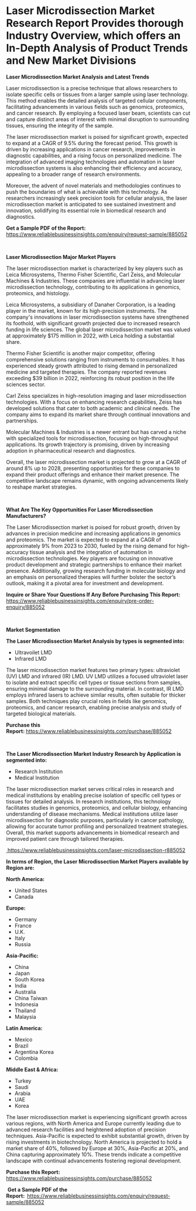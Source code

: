 <p><h1>Laser Microdissection Market Research Report Provides thorough Industry Overview, which offers an In-Depth Analysis of Product Trends and New Market Divisions</h1></p><p><strong>Laser Microdissection Market Analysis and Latest Trends</strong></p>
<p><p>Laser microdissection is a precise technique that allows researchers to isolate specific cells or tissues from a larger sample using laser technology. This method enables the detailed analysis of targeted cellular components, facilitating advancements in various fields such as genomics, proteomics, and cancer research. By employing a focused laser beam, scientists can cut and capture distinct areas of interest with minimal disruption to surrounding tissues, ensuring the integrity of the sample.</p><p>The laser microdissection market is poised for significant growth, expected to expand at a CAGR of 9.5% during the forecast period. This growth is driven by increasing applications in cancer research, improvements in diagnostic capabilities, and a rising focus on personalized medicine. The integration of advanced imaging technologies and automation in laser microdissection systems is also enhancing their efficiency and accuracy, appealing to a broader range of research environments.</p><p>Moreover, the advent of novel materials and methodologies continues to push the boundaries of what is achievable with this technology. As researchers increasingly seek precision tools for cellular analysis, the laser microdissection market is anticipated to see sustained investment and innovation, solidifying its essential role in biomedical research and diagnostics.</p></p>
<p><strong>Get a Sample PDF of the Report:&nbsp;</strong> <a href="https://www.reliablebusinessinsights.com/enquiry/request-sample/885052?utm_campaign=2940&utm_medium=2&utm_source=Github&utm_content=ia&utm_term=13042025&utm_id=laser-microdissection">https://www.reliablebusinessinsights.com/enquiry/request-sample/885052</a></p>
<p>&nbsp;</p>
<p><strong>Laser Microdissection Major Market Players</strong></p>
<p><p>The laser microdissection market is characterized by key players such as Leica Microsystems, Thermo Fisher Scientific, Carl Zeiss, and Molecular Machines & Industries. These companies are influential in advancing laser microdissection technology, contributing to its applications in genomics, proteomics, and histology.</p><p>Leica Microsystems, a subsidiary of Danaher Corporation, is a leading player in the market, known for its high-precision instruments. The company's innovations in laser microdissection systems have strengthened its foothold, with significant growth projected due to increased research funding in life sciences. The global laser microdissection market was valued at approximately $175 million in 2022, with Leica holding a substantial share.</p><p>Thermo Fisher Scientific is another major competitor, offering comprehensive solutions ranging from instruments to consumables. It has experienced steady growth attributed to rising demand in personalized medicine and targeted therapies. The company reported revenues exceeding $39 billion in 2022, reinforcing its robust position in the life sciences sector.</p><p>Carl Zeiss specializes in high-resolution imaging and laser microdissection technologies. With a focus on enhancing research capabilities, Zeiss has developed solutions that cater to both academic and clinical needs. The company aims to expand its market share through continual innovations and partnerships.</p><p>Molecular Machines & Industries is a newer entrant but has carved a niche with specialized tools for microdissection, focusing on high-throughput applications. Its growth trajectory is promising, driven by increasing adoption in pharmaceutical research and diagnostics.</p><p>Overall, the laser microdissection market is projected to grow at a CAGR of around 8% up to 2028, presenting opportunities for these companies to expand their product offerings and enhance their market presence. The competitive landscape remains dynamic, with ongoing advancements likely to reshape market strategies.</p></p>
<p>&nbsp;</p>
<p><strong>What Are The Key Opportunities For Laser Microdissection Manufacturers?</strong></p>
<p><p>The Laser Microdissection market is poised for robust growth, driven by advances in precision medicine and increasing applications in genomics and proteomics. The market is expected to expand at a CAGR of approximately 9% from 2023 to 2030, fueled by the rising demand for high-accuracy tissue analysis and the integration of automation in microdissection technologies. Key players are focusing on innovative product development and strategic partnerships to enhance their market presence. Additionally, growing research funding in molecular biology and an emphasis on personalized therapies will further bolster the sector’s outlook, making it a pivotal area for investment and development.</p></p>
<p><strong>Inquire or Share Your Questions If Any Before Purchasing This Report:</strong> <a href="https://www.reliablebusinessinsights.com/enquiry/pre-order-enquiry/885052?utm_campaign=2940&utm_medium=2&utm_source=Github&utm_content=ia&utm_term=13042025&utm_id=laser-microdissection">https://www.reliablebusinessinsights.com/enquiry/pre-order-enquiry/885052</a></p>
<p>&nbsp;</p>
<p><strong>Market Segmentation</strong></p>
<p><strong>The Laser Microdissection Market Analysis by types is segmented into:</strong></p>
<p><ul><li>Ultravoilet LMD</li><li>Infrared LMD</li></ul></p>
<p><p>The laser microdissection market features two primary types: ultraviolet (UV) LMD and infrared (IR) LMD. UV LMD utilizes a focused ultraviolet laser to isolate and extract specific cell types or tissue sections from samples, ensuring minimal damage to the surrounding material. In contrast, IR LMD employs infrared lasers to achieve similar results, often suitable for thicker samples. Both techniques play crucial roles in fields like genomics, proteomics, and cancer research, enabling precise analysis and study of targeted biological materials.</p></p>
<p><strong>Purchase this Report:&nbsp;</strong><a href="https://www.reliablebusinessinsights.com/purchase/885052?utm_campaign=2940&utm_medium=2&utm_source=Github&utm_content=ia&utm_term=13042025&utm_id=laser-microdissection">https://www.reliablebusinessinsights.com/purchase/885052</a></p>
<p>&nbsp;</p>
<p><strong>The Laser Microdissection Market Industry Research by Application is segmented into:</strong></p>
<p><ul><li>Research Institution</li><li>Medical Institution</li></ul></p>
<p><p>The laser microdissection market serves critical roles in research and medical institutions by enabling precise isolation of specific cell types or tissues for detailed analysis. In research institutions, this technology facilitates studies in genomics, proteomics, and cellular biology, enhancing understanding of disease mechanisms. Medical institutions utilize laser microdissection for diagnostic purposes, particularly in cancer pathology, allowing for accurate tumor profiling and personalized treatment strategies. Overall, this market supports advancements in biomedical research and improved patient care through tailored therapies.</p></p>
<p><a href="https://www.reliablebusinessinsights.com/laser-microdissection-r885052?utm_campaign=2940&utm_medium=2&utm_source=Github&utm_content=ia&utm_term=13042025&utm_id=laser-microdissection">&nbsp;https://www.reliablebusinessinsights.com/laser-microdissection-r885052</a></p>
<p><strong>In terms of Region, the Laser Microdissection Market Players available by Region are:</strong></p>
<p>
    <p> <strong> North America: </strong>
        <ul>
            <li>United States</li>
            <li>Canada</li>
        </ul>
        </p> 
    <p> <strong> Europe: </strong>
        <ul>
            <li>Germany</li>
            <li>France</li>
            <li>U.K.</li>
            <li>Italy</li>
            <li>Russia</li>
        </ul>
        </p> 
    <p> <strong> Asia-Pacific: </strong>
        <ul>
            <li>China</li>
            <li>Japan</li>
            <li>South Korea</li>
            <li>India</li>
            <li>Australia</li>
            <li>China Taiwan</li>
            <li>Indonesia</li>
            <li>Thailand</li>
            <li>Malaysia</li>
        </ul>
        </p> 
    <p> <strong> Latin America: </strong>
        <ul>
            <li>Mexico</li>
            <li>Brazil</li>
            <li>Argentina Korea</li>
            <li>Colombia</li>
        </ul>
        </p> 
    <p> <strong> Middle East & Africa: </strong>
        <ul>
            <li>Turkey</li>
            <li>Saudi</li>
            <li>Arabia</li>
            <li>UAE</li>
            <li>Korea</li>
        </ul>
    </p>
    </p>
<p><p>The laser microdissection market is experiencing significant growth across various regions, with North America and Europe currently leading due to advanced research facilities and heightened adoption of precision techniques. Asia-Pacific is expected to exhibit substantial growth, driven by rising investments in biotechnology. North America is projected to hold a market share of 40%, followed by Europe at 30%, Asia-Pacific at 20%, and China capturing approximately 10%. These trends indicate a competitive landscape with continual advancements fostering regional development.</p></p>
<p><strong>Purchase this Report: </strong><a href="https://www.reliablebusinessinsights.com/purchase/885052?utm_campaign=2940&utm_medium=2&utm_source=Github&utm_content=ia&utm_term=13042025&utm_id=laser-microdissection">https://www.reliablebusinessinsights.com/purchase/885052</a></p>
<p>&nbsp;<strong>Get a Sample PDF of the Report:&nbsp;&nbsp;</strong><a href="https://www.reliablebusinessinsights.com/enquiry/request-sample/885052?utm_campaign=2940&utm_medium=2&utm_source=Github&utm_content=ia&utm_term=13042025&utm_id=laser-microdissection">https://www.reliablebusinessinsights.com/enquiry/request-sample/885052</a></p>
<p><strong></strong></p>
<p><p></p><p></p><p></p></p>